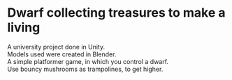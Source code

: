 # Dwarf collecting treasures to make a living

A university project done in Unity.  
Models used were created in Blender.  
A simple platformer game, in which you control a dwarf.  
Use bouncy mushrooms as trampolines, to get higher.
